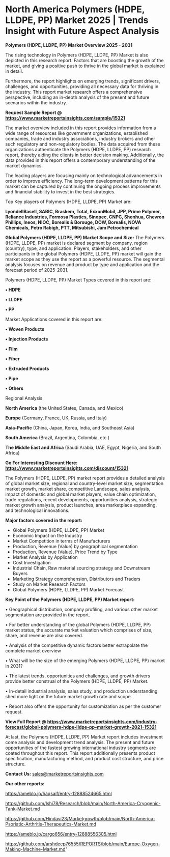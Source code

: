 # North America Polymers (HDPE, LLDPE, PP) Market 2025 | Trends Insight with Future Aspect Analysis

<Strong> Polymers (HDPE, LLDPE, PP) Market Overview 2025 - 2031</strong>

The rising technology in Polymers (HDPE, LLDPE, PP) Market is also depicted in this research report. Factors that are boosting the growth of the market, and giving a positive push to thrive in the global market is explained in detail.

Furthermore, the report highlights on emerging trends, significant drivers, challenges, and opportunities, providing all necessary data for thriving in the industry. This report market research offers a comprehensive perspective, including an in-depth analysis of the present and future scenarios within the industry.

<strong>Request Sample Report @ <a href=https://www.marketreportsinsights.com/sample/15321>https://www.marketreportsinsights.com/sample/15321</a></strong>

The market overview included in this report provides information from a wide range of resources like government organizations, established companies, trade and industry associations, industry brokers and other such regulatory and non-regulatory bodies. The data acquired from these organizations authenticate the Polymers (HDPE, LLDPE, PP) research report, thereby aiding the clients in better decision making. Additionally, the data provided in this report offers a contemporary understanding of the market dynamics.

The leading players are focusing mainly on technological advancements in order to improve efficiency. The long-term development patterns for this market can be captured by continuing the ongoing process improvements and financial stability to invest in the best strategies.

Top Key players of Polymers (HDPE, LLDPE, PP) Market are:

<strong>LyondellBasell, SABIC, Braskem, Total, ExxonMobil, JPP, Prime Polymer, Reliance Industries, Formosa Plastics, Sinopec, CNPC, Shenhua, Chevron Phillips, Ineos, NIOC, Borealis & Borouge, DOW, Borealis, NOVA Chemicals, Petro Rabigh, PTT, Mitsubishi, Jam Petrochemical</strong>

<strong><b>Global Polymers (HDPE, LLDPE, PP) Market Scope and Size:</b></strong>
The Polymers (HDPE, LLDPE, PP) market is declared segment by company, region (country), type, and application. Players, stakeholders, and other participants in the global Polymers (HDPE, LLDPE, PP) market will gain the market scope as they use the report as a powerful resource. The segmental analysis focuses on revenue and product by type and application and the forecast period of 2025-2031.

Polymers (HDPE, LLDPE, PP) Market Types covered in this report are:

<strong>• HDPE

• LLDPE

• PP</strong>

Market Applications covered in this report are:

<strong>• Woven Products

• Injection Products

• Film

• Fiber

• Extruded Products

• Pipe

• Others</strong> 

Regional Analysis

<strong>North America</strong> (the United States, Canada, and Mexico)

<strong>Europe</strong> (Germany, France, UK, Russia, and Italy)

<strong>Asia-Pacific</strong> (China, Japan, Korea, India, and Southeast Asia)

<strong>South America</strong> (Brazil, Argentina, Colombia, etc.)

<strong>The Middle East and Africa</strong> (Saudi Arabia, UAE, Egypt, Nigeria, and South Africa)

<strong>Go For Interesting Discount Here: <a href=https://www.marketreportsinsights.com/discount/15321>https://www.marketreportsinsights.com/discount/15321</a></strong>

The Polymers (HDPE, LLDPE, PP) market report provides a detailed analysis of global market size, regional and country-level market size, segmentation market growth, market share, competitive Landscape, sales analysis, impact of domestic and global market players, value chain optimization, trade regulations, recent developments, opportunities analysis, strategic market growth analysis, product launches, area marketplace expanding, and technological innovations.

<strong><b>Major factors covered in the report:</b></strong>
<ul>
  <li>Global Polymers (HDPE, LLDPE, PP) Market </li>
  <li>Economic Impact on the Industry</li>
  <li>Market Competition in terms of Manufacturers</li>
  <li>Production, Revenue (Value) by geographical segmentation</li>
  <li>Production, Revenue (Value), Price Trend by Type</li>
  <li>Market Analysis by Application</li>
  <li>Cost Investigation</li>
  <li>Industrial Chain, Raw material sourcing strategy and Downstream Buyers</li>
  <li>Marketing Strategy comprehension, Distributors and Traders</li>
  <li>Study on Market Research Factors</li>
  <li>Global Polymers (HDPE, LLDPE, PP) Market Forecast</li>
</ul>

<strong><b>Key Point of the Polymers (HDPE, LLDPE, PP) Market report:</b></strong>

• Geographical distribution, company profiling, and various other market segmentation are provided in the report.

• For better understanding of the global Polymers (HDPE, LLDPE, PP) market status, the accurate market valuation which comprises of size, share, and revenue are also covered.

• Analysis of the competitive dynamic factors better extrapolate the complete market overview

• What will be the size of the emerging Polymers (HDPE, LLDPE, PP) market in 2031?

• The latest trends, opportunities and challenges, and growth drivers provide better construal of the Polymers (HDPE, LLDPE, PP) Market.

• In-detail industrial analysis, sales study, and production understanding shed more light on the future market growth rate and scope.

• Report also offers the opportunity for customization as per the customer request.

<strong><b>View Full Report @ <a href=https://www.marketreportsinsights.com/industry-forecast/global-polymers-hdpe-lldpe-pp-market-growth-2021-15321>https://www.marketreportsinsights.com/industry-forecast/global-polymers-hdpe-lldpe-pp-market-growth-2021-15321</a></b></strong>


At last, the Polymers (HDPE, LLDPE, PP) Market report includes investment come analysis and development trend analysis. The present and future opportunities of the fastest growing international industry segments are coated throughout this report. This report additionally presents product specification, manufacturing method, and product cost structure, and price structure.

<strong>Contact Us:</strong>
sales@marketreportsinsights.com

<strong>Our other reports:</strong>

<a href=https://ameblo.jp/haqsaif/entry-12888524665.html>https://ameblo.jp/haqsaif/entry-12888524665.html</a>

<a href=https://github.com/Ishi78/Research/blob/main/North-America-Cryogenic-Tank-Market.md>https://github.com/Ishi78/Research/blob/main/North-America-Cryogenic-Tank-Market.md</a>

<a href=https://github.com/Hindavi23/Marketgrowth/blob/main/North-America-Psoriatic-Arthritis-Therapeutics-Market.md>https://github.com/Hindavi23/Marketgrowth/blob/main/North-America-Psoriatic-Arthritis-Therapeutics-Market.md</a>

<a href=https://ameblo.jp/cargo656/entry-12888556305.html>https://ameblo.jp/cargo656/entry-12888556305.html</a>

<a href=https://github.com/arshdeep76555/REPORTS/blob/main/Europe-Oxygen-Making-Machine-Market.md>https://github.com/arshdeep76555/REPORTS/blob/main/Europe-Oxygen-Making-Machine-Market.md</a>"
